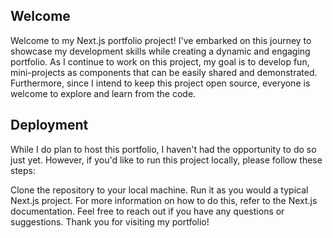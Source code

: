 ## Welcome

Welcome to my Next.js portfolio project! I've embarked on this journey to showcase my development skills while creating a dynamic and engaging portfolio. As I continue to work on this project, my goal is to develop fun, mini-projects as components that can be easily shared and demonstrated. Furthermore, since I intend to keep this project open source, everyone is welcome to explore and learn from the code.

## Deployment

While I do plan to host this portfolio, I haven't had the opportunity to do so just yet. However, if you'd like to run this project locally, please follow these steps:

Clone the repository to your local machine.
Run it as you would a typical Next.js project. For more information on how to do this, refer to the Next.js documentation.
Feel free to reach out if you have any questions or suggestions. Thank you for visiting my portfolio!
